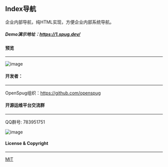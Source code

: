 ## Index导航

企业内部导航，纯HTML实现，方便企业内部系统导航。

##### Demo演示地址：<https://1.spug.dev/>


#### 预览
----------------------------
![image](http://img.spug.cc/1-spug-dev.png)

#### 开发者：
-----------
OpenSpug组织：https://github.com/openspug


#### 开源运维平台交流群
----------------------------
QQ群号: 783951751

![image](http://image.qbangmang.com/spug.png)

#### License & Copyright
----------------------------
[MIT](https://opensource.org/licenses/MIT)
